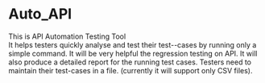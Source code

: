 # Auto_API
This is API Automation Testing Tool
<br>
It helps testers quickly analyse and test their test--cases by running only a simple command.
It will be very helpful the regression testing on API.
It will also produce a detailed report for the running test cases.
Testers need to maintain their test-cases in a file. (currently it will support only CSV files).



